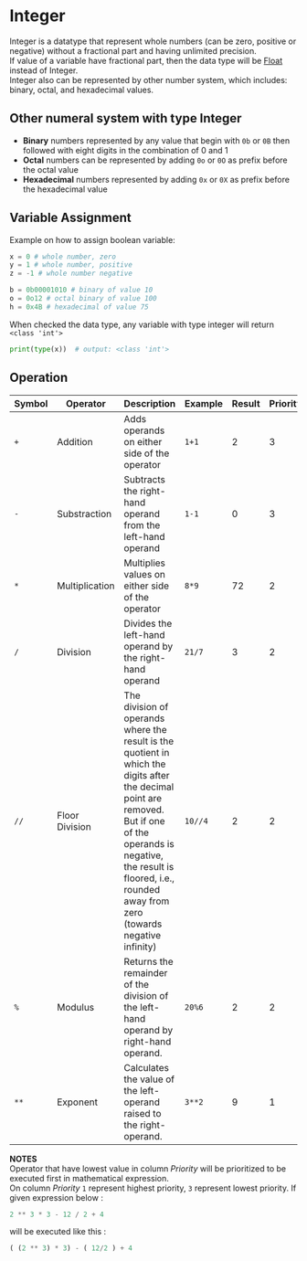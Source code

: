# Integer
Integer is a datatype that represent whole numbers (can be zero, positive or negative) without a fractional part and having unlimited precision.  
If value of a variable have fractional part, then the data type will be [Float]() instead of Integer.  
Integer also can be represented by other number system, which includes: binary, octal, and hexadecimal values.

## Other numeral system with type Integer
- **Binary** numbers represented by any value that begin with `0b` or `0B` then followed with eight digits in the combination of 0 and 1
- **Octal** numbers can be represented by adding `0o` or `0O` as prefix before the octal value
- **Hexadecimal** numbers represented by adding `0x` or `0X` as prefix before the hexadecimal value

## Variable Assignment
Example on how to assign boolean variable:
```python
x = 0 # whole number, zero
y = 1 # whole number, positive
z = -1 # whole number negative

b = 0b00001010 # binary of value 10
o = 0o12 # octal binary of value 100
h = 0x4B # hexadecimal of value 75
```

When checked the data type, any variable with type integer will return `<class 'int'>`
```python
print(type(x))  # output: <class 'int'>
```

## Operation
|Symbol|Operator|Description|Example|Result|Priority|
|---|---|---|---|---|---|
|`+`|Addition|Adds operands on either side of the operator|`1+1`|2|3|
|`-`|Substraction|Subtracts the right-hand operand from the left-hand operand|`1-1`|0|3|
|`*`|Multiplication|Multiplies values on either side of the operator|`8*9`|72|2|
|`/`|Division|Divides the left-hand operand by the right-hand operand|`21/7`|3|2|
|`//`|Floor Division|The division of operands where the result is the quotient in which the digits after the decimal point are removed. But if one of the operands is negative, the result is floored, i.e., rounded away from zero (towards negative infinity)|`10//4`|2|2|
|`%`|Modulus|Returns the remainder of the division of the left-hand operand by right-hand operand.|`20%6`|2|2|
|`**`|Exponent|Calculates the value of the left-operand raised to the right-operand.|`3**2`|9|1|

**NOTES**  
Operator that have lowest value in column *Priority* will be prioritized to be executed first in mathematical expression.  
On column *Priority* `1` represent highest priority, `3` represent lowest priority.  If given expression below :  
```python
2 ** 3 * 3 - 12 / 2 + 4
```
will be executed like this :
```python
( (2 ** 3) * 3) - ( 12/2 ) + 4
```

